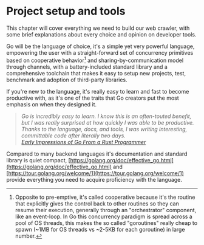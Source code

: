 Project setup and tools
=======================

This chapter will cover everything we need to build our web crawler, with some
brief explanations about every choice and opinion on developer tools.

Go will be the language of choice, it's a simple yet very powerful language,
empowering the user with a straight-forward set of concurrency primitives based
on cooperative behavior[^1] and sharing-by-communication model through
channels, with a battery-included standard library and a comprehensive
toolchain that makes it easy to setup new projects, test, benchmark and
adoption of third-party libraries.

If you're new to the language, it's really easy to learn and fast to become
productive with, as it's one of the traits that Go creators put the most
emphasis on when they designed it.

> *Go is incredibly easy to learn. I know this is an often-touted benefit, but
> I was really surprised at how quickly I was able to be productive. Thanks to
> the language, docs, and tools, I was writing interesting, committable code
> after literally two days.*<br>
> *[Early Impressions of Go From a Rust Programmer](https://medium.com/better-programming/early-impressions-of-go-from-a-rust-programmeer-f4fd1074c410)*

Compared to many backend languages it's documentation and standard library is
quiet compact,
[https://golang.org/doc/effective_go.html](https://golang.org/doc/effective_go.html)
and [https://tour.golang.org/welcome/1](https://tour.golang.org/welcome/1)
provide everything you need to acquire proficiency with the language.

[^1]: Opposite to pre-emptive, it's called cooperative because it's the routine that explicitly gives the control back to other routines so they can resume their execution, generally through an "orchestrator" component, like an event-loop. In Go this concurrency paradigm is spread across a pool of OS threads, this makes the so called "goroutines" really cheap to spawn (~1MB for OS threads vs ~2-5KB for each goroutine) in large number.
